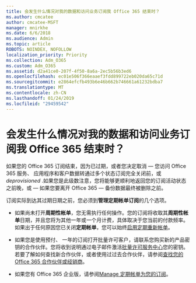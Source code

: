 ```yaml
---
title: 会发生什么情况对我的数据和访问业务订阅我 Office 365 结束时？
ms.author: cmcatee
author: cmcatee-MSFT
manager: mnirkhe
ms.date: 6/6/2018
ms.audience: Admin
ms.topic: article
ROBOTS: NOINDEX, NOFOLLOW
localization_priority: Priority
ms.collection: Adm_O365
ms.custom: Adm_O365
ms.assetid: d2a41ce0-207f-4f50-8a6a-2ec5b56b3ed6
ms.openlocfilehash: ec01e506f366eaaef3fdd899722eb020da65c71d
ms.sourcegitcommit: e2864efcfb493b6e46b662b746661a61232bdba7
ms.translationtype: MT
ms.contentlocale: zh-CN
ms.lasthandoff: 01/24/2019
ms.locfileid: "29459542"
---
```

# <a name="what-happens-to-my-data-and-access-when-my-office-365-for-business-subscription-ends"></a>会发生什么情况对我的数据和访问业务订阅我 Office 365 结束时？

如果您的 Office 365 订阅结束，因为已过期，或者您决定取消 — 您访问 Office 365 服务、 应用程序和客户数据转通过多个状态订阅完全关闭前，或*deprovisioned* .如果您是此级数注意，您将能够更顺利地返回您的订阅活动状态之前晚，或 — 如果您要离开 Office 365 — 备份数据最终被删除之前。 
  
订阅实际到达其过期日期之前，您必须到**管理定期帐单订阅**的几个选项。 
  
- 如果尚未打开**周期性帐单**，您无需执行任何操作。您的订阅将收取其**周期性帐单**日期，并且您将为其他一年或一个月计费，具体取决于您当前的付款频率。如果出于任何原因您已关闭**定期帐单**，您可以始终[启用定期重新帐单](https://support.office.com/article/8d83b530-f4ca-47f6-a666-e5791cbacc7e)。
    
- 如果您是使用预付、 一年的订阅打开批量许可客户，请联系您购买新的产品密钥的合作伙伴。您将收到说明通过电子邮件激活[批量许可服务中心](https://go.microsoft.com/fwlink/p/?LinkID=282016)您的密钥。若要了解如何查找新合作伙伴，或者使用过过去合作伙伴，请参阅[查找您的 Office 365 合作伙伴或经销商](https://support.office.com/article/b6c18a9b-2aed-4c84-9d75-af709160258c)。
    
- 如果您有 Office 365 企业版，请参阅[Manage 定期帐单为您的订阅](https://support.office.com/article/8d83b530-f4ca-47f6-a666-e5791cbacc7e)。
    

